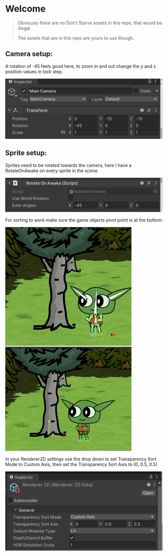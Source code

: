 # Welcome

> Obviously there are no Don't Starve assets in this repo, that would be illegal.

>The assets that are in this repo are yours to use though.

## Camera setup:

A rotation of -45 feels good here, to zoom in and out change the y and z position values in lock step.

<img src="media/cameraSetup.png" width="500px"/>

## Sprite setup:

Sprites need to be rotated towards the camera, here I have a RotateOnAwake on every sprite in the scene.

<img src="media/rotate.png" width="500px"/>

For sorting to work make sure the game objects pivot point is at the bottom:

<img src="media/playerPivot.png" width="400px"><img src="media/treePivot.png" width="400px"/>

In your Renderer2D settings use the drop down to set Transparency Sort Mode to Custom Axis, then set the Transparency Sort Axis to (0, 0.5, 0.5)

<img src="media/renderer2D.png" width="500px"/>


